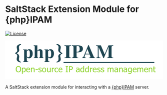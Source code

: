 # SaltStack Extension Module for {php}IPAM

[![License](https://img.shields.io/badge/License-Apache--2.0-blue.svg)](https://spdx.org/licenses/Apache-2.0.html)

![](images/phpipam_logo.png?raw=true)

A SaltStack extension module for interacting with a
[{php}IPAM](https://phpipam.net/) server.
